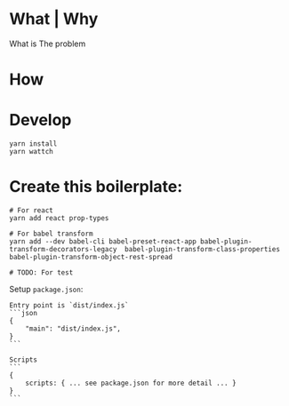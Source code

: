 # What | Why
What is
The problem


# How


# Develop

```
yarn install
yarn wattch
```

# Create this boilerplate:
```
# For react
yarn add react prop-types

# For babel transform
yarn add --dev babel-cli babel-preset-react-app babel-plugin-transform-decorators-legacy  babel-plugin-transform-class-properties babel-plugin-transform-object-rest-spread

# TODO: For test
```

Setup `package.json`:
    
    Entry point is `dist/index.js`
    ```json
    {
        "main": "dist/index.js",
    }
    ```
    
    Scripts
    ```
    {
        scripts: { ... see package.json for more detail ... }
    }
    ```
